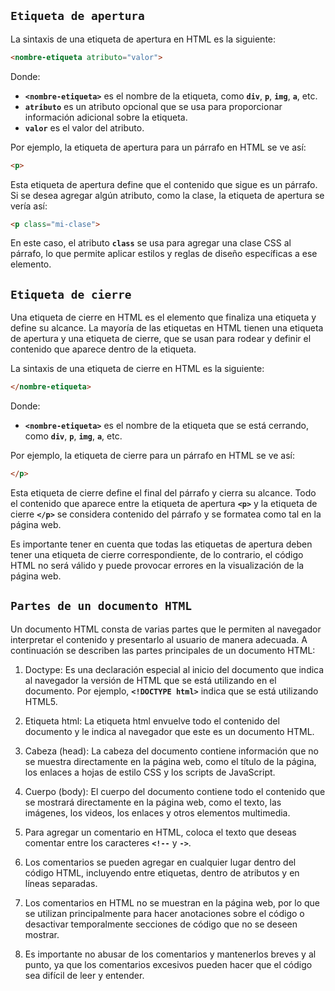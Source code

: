 ## `Etiqueta de apertura`

La sintaxis de una etiqueta de apertura en HTML es la siguiente:

```html
<nombre-etiqueta atributo="valor">
```

Donde:

- **`<nombre-etiqueta>`** es el nombre de la etiqueta, como **`div`**, **`p`**, **`img`**, **`a`**, etc.
- **`atributo`** es un atributo opcional que se usa para proporcionar información adicional sobre la etiqueta.
- **`valor`** es el valor del atributo.

Por ejemplo, la etiqueta de apertura para un párrafo en HTML se ve así:

```html
<p>
```

Esta etiqueta de apertura define que el contenido que sigue es un párrafo. Si se desea agregar algún atributo, como la clase, la etiqueta de apertura se vería así:

```html
<p class="mi-clase">
```

En este caso, el atributo **`class`** se usa para agregar una clase CSS al párrafo, lo que permite aplicar estilos y reglas de diseño específicas a ese elemento.

## `Etiqueta de cierre`

Una etiqueta de cierre en HTML es el elemento que finaliza una etiqueta y define su alcance. La mayoría de las etiquetas en HTML tienen una etiqueta de apertura y una etiqueta de cierre, que se usan para rodear y definir el contenido que aparece dentro de la etiqueta.

La sintaxis de una etiqueta de cierre en HTML es la siguiente:

```html
</nombre-etiqueta>
```

Donde:

- **`<nombre-etiqueta>`** es el nombre de la etiqueta que se está cerrando, como **`div`**, **`p`**, **`img`**, **`a`**, etc.

Por ejemplo, la etiqueta de cierre para un párrafo en HTML se ve así:

```html
</p>
```

Esta etiqueta de cierre define el final del párrafo y cierra su alcance. Todo el contenido que aparece entre la etiqueta de apertura **`<p>`** y la etiqueta de cierre **`</p>`** se considera contenido del párrafo y se formatea como tal en la página web.

Es importante tener en cuenta que todas las etiquetas de apertura deben tener una etiqueta de cierre correspondiente, de lo contrario, el código HTML no será válido y puede provocar errores en la visualización de la página web.

## `Partes de un documento HTML`

Un documento HTML consta de varias partes que le permiten al navegador interpretar el contenido y presentarlo al usuario de manera adecuada. A continuación se describen las partes principales de un documento HTML:

1. Doctype: Es una declaración especial al inicio del documento que indica al navegador la versión de HTML que se está utilizando en el documento. Por ejemplo, **`<!DOCTYPE html>`** indica que se está utilizando HTML5.
2. Etiqueta html: La etiqueta html envuelve todo el contenido del documento y le indica al navegador que este es un documento HTML.
1. Cabeza (head): La cabeza del documento contiene información que no se muestra directamente en la página web, como el título de la página, los enlaces a hojas de estilo CSS y los scripts de JavaScript.
2. Cuerpo (body): El cuerpo del documento contiene todo el contenido que se mostrará directamente en la página web, como el texto, las imágenes, los videos, los enlaces y otros elementos multimedia.

1. Para agregar un comentario en HTML, coloca el texto que deseas comentar entre los caracteres **`<!--`** y **`->`**.
2. Los comentarios se pueden agregar en cualquier lugar dentro del código HTML, incluyendo entre etiquetas, dentro de atributos y en líneas separadas.
3. Los comentarios en HTML no se muestran en la página web, por lo que se utilizan principalmente para hacer anotaciones sobre el código o desactivar temporalmente secciones de código que no se deseen mostrar.
4. Es importante no abusar de los comentarios y mantenerlos breves y al punto, ya que los comentarios excesivos pueden hacer que el código sea difícil de leer y entender.